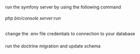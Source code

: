 ####
run the symfony server by using the following command
###### php bin/console server:run

####
change the .env file credentials to connection to your database

### 
run the doctrine migration and update schema
